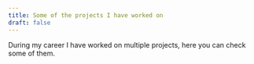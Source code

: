 ```yaml
---
title: Some of the projects I have worked on
draft: false
---
```


During my career I have worked on multiple projects, here you can check some of them.